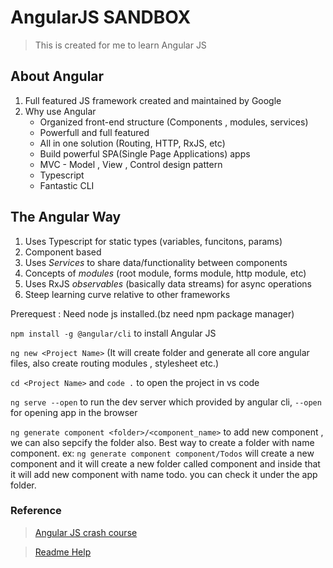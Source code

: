 # AngularJS SANDBOX

> This is created for me to learn Angular JS

## About Angular

1. Full featured JS framework created and maintained by Google
2. Why use Angular
   - Organized front-end structure (Components , modules, services)
   - Powerfull and full featured
   - All in one solution (Routing, HTTP, RxJS, etc)
   - Build powerful SPA(Single Page Applications) apps
   - MVC - Model , View , Control design pattern
   - Typescript
   - Fantastic CLI

## The Angular Way

1. Uses Typescript for static types (variables, funcitons, params)
2. Component based
3. Uses _Services_ to share data/functionality between components
4. Concepts of _modules_ (root module, forms module, http module, etc)
5. Uses RxJS _observables_ (basically data streams) for async operations
6. Steep learning curve relative to other frameworks

Prerequest : Need node js installed.(bz need npm package manager)

`npm install -g @angular/cli` to install Angular JS

`ng new <Project Name>` (It will create folder and generate all core angular files, also create routing modules , stylesheet etc.)

`cd <Project Name>` and `code .` to open the project in vs code

`ng serve --open` to run the dev server which provided by angular cli, `--open` for opening app in the browser

`ng generate component <folder>/<component_name>` to add new component , we can also sepcify the folder also. Best way to create a folder with name component.
ex: `ng generate component component/Todos` will create a new component and it will create a new folder called component and inside that it will add new component with name todo.
you can check it under the app folder.

### Reference

> [Angular JS crash course](https://www.youtube.com/watch?v=Fdf5aTYRW0E&t=3758s)

> [Readme Help](https://medium.com/@saumya.ranjan/how-to-write-a-readme-md-file-markdown-file-20cb7cbcd6f)
